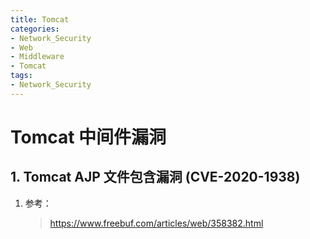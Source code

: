 ```yaml
---
title: Tomcat
categories:
- Network_Security
- Web
- Middleware
- Tomcat
tags:
- Network_Security
---
```

# Tomcat 中间件漏洞

## 1. Tomcat AJP 文件包含漏洞 (CVE-2020-1938)

1. 参考：

    > https://www.freebuf.com/articles/web/358382.html

